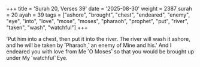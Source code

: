 +++
title = 'Surah 20, Verses 39'
date = '2025-08-30'
weight = 2387
surah = 20
ayah = 39
tags = ["ashore", "brought", "chest", "endeared", "enemy", "eye", "into", "love", "mose", "moses", "pharaoh", "prophet", "put", "river", "taken", "wash", "watchful"]
+++

‘Put him into a chest, then put it into the river. The river will wash it ashore, and he will be taken by ˹Pharaoh,˺ an enemy of Mine and his.’ And I endeared you with love from Me ˹O Moses˺ so that you would be brought up under My ˹watchful˺ Eye.